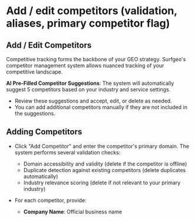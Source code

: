 # Add / edit competitors (validation, aliases, primary competitor flag)

## Add / Edit Competitors

Competitive tracking forms the backbone of your GEO strategy. Surfgeo's competitor management system allows nuanced tracking of your competitive landscape.

**AI Pre-Filled Competitor Suggestions**: The system will automatically suggest 5 competitors based on your industry and service settings.
- Review these suggestions and accept, edit, or delete as needed.
- You can add additional competitors manually if they are not included in the suggestions.

## Adding Competitors

- Click "Add Competitor" and enter the competitor's primary domain. The system performs several validation checks:
  - Domain accessibility and validity (delete if the competitor is offline)
  - Duplicate detection against existing competitors (delete duplicates automatically)
  - Industry relevance scoring (delete if not relevant to your primary industry)

- For each competitor, provide:
  - **Company Name**: Official business name

